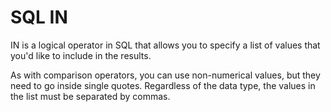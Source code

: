 # SQL IN

IN is a logical operator in SQL that allows you to specify a list of values that you'd like to include in the results.

As with comparison operators, you can use non-numerical values, but they need to go inside single quotes. Regardless of the data type, the values in the list must be separated by commas.